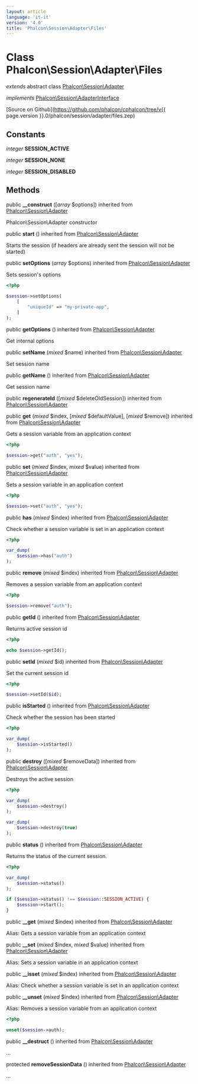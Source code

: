 ```yaml
---
layout: article
language: 'it-it'
version: '4.0'
title: 'Phalcon\Session\Adapter\Files'
---
```

# Class **Phalcon\Session\Adapter\Files**

*extends* abstract class [Phalcon\Session\Adapter](Phalcon_Session_Adapter)

*implements* [Phalcon\Session\AdapterInterface](Phalcon_Session_AdapterInterface)

[Source on Github](https://github.com/phalcon/cphalcon/tree/v{{ page.version }}.0/phalcon/session/adapter/files.zep)

## Constants

*integer* **SESSION_ACTIVE**

*integer* **SESSION_NONE**

*integer* **SESSION_DISABLED**

## Methods

public **__construct** ([*array* $options]) inherited from [Phalcon\Session\Adapter](Phalcon_Session_Adapter)

Phalcon\Session\Adapter constructor

public **start** () inherited from [Phalcon\Session\Adapter](Phalcon_Session_Adapter)

Starts the session (if headers are already sent the session will not be started)

public **setOptions** (*array* $options) inherited from [Phalcon\Session\Adapter](Phalcon_Session_Adapter)

Sets session's options

```php
<?php

$session->setOptions(
    [
        "uniqueId" => "my-private-app",
    ]
);

```

public **getOptions** () inherited from [Phalcon\Session\Adapter](Phalcon_Session_Adapter)

Get internal options

public **setName** (*mixed* $name) inherited from [Phalcon\Session\Adapter](Phalcon_Session_Adapter)

Set session name

public **getName** () inherited from [Phalcon\Session\Adapter](Phalcon_Session_Adapter)

Get session name

public **regenerateId** ([*mixed* $deleteOldSession]) inherited from [Phalcon\Session\Adapter](Phalcon_Session_Adapter)

public **get** (*mixed* $index, [*mixed* $defaultValue], [*mixed* $remove]) inherited from [Phalcon\Session\Adapter](Phalcon_Session_Adapter)

Gets a session variable from an application context

```php
<?php

$session->get("auth", "yes");

```

public **set** (*mixed* $index, *mixed* $value) inherited from [Phalcon\Session\Adapter](Phalcon_Session_Adapter)

Sets a session variable in an application context

```php
<?php

$session->set("auth", "yes");

```

public **has** (*mixed* $index) inherited from [Phalcon\Session\Adapter](Phalcon_Session_Adapter)

Check whether a session variable is set in an application context

```php
<?php

var_dump(
    $session->has("auth")
);

```

public **remove** (*mixed* $index) inherited from [Phalcon\Session\Adapter](Phalcon_Session_Adapter)

Removes a session variable from an application context

```php
<?php

$session->remove("auth");

```

public **getId** () inherited from [Phalcon\Session\Adapter](Phalcon_Session_Adapter)

Returns active session id

```php
<?php

echo $session->getId();

```

public **setId** (*mixed* $id) inherited from [Phalcon\Session\Adapter](Phalcon_Session_Adapter)

Set the current session id

```php
<?php

$session->setId($id);

```

public **isStarted** () inherited from [Phalcon\Session\Adapter](Phalcon_Session_Adapter)

Check whether the session has been started

```php
<?php

var_dump(
    $session->isStarted()
);

```

public **destroy** ([*mixed* $removeData]) inherited from [Phalcon\Session\Adapter](Phalcon_Session_Adapter)

Destroys the active session

```php
<?php

var_dump(
    $session->destroy()
);

var_dump(
    $session->destroy(true)
);

```

public **status** () inherited from [Phalcon\Session\Adapter](Phalcon_Session_Adapter)

Returns the status of the current session.

```php
<?php

var_dump(
    $session->status()
);

if ($session->status() !== $session::SESSION_ACTIVE) {
    $session->start();
}

```

public **__get** (*mixed* $index) inherited from [Phalcon\Session\Adapter](Phalcon_Session_Adapter)

Alias: Gets a session variable from an application context

public **__set** (*mixed* $index, *mixed* $value) inherited from [Phalcon\Session\Adapter](Phalcon_Session_Adapter)

Alias: Sets a session variable in an application context

public **__isset** (*mixed* $index) inherited from [Phalcon\Session\Adapter](Phalcon_Session_Adapter)

Alias: Check whether a session variable is set in an application context

public **__unset** (*mixed* $index) inherited from [Phalcon\Session\Adapter](Phalcon_Session_Adapter)

Alias: Removes a session variable from an application context

```php
<?php

unset($session->auth);

```

public **__destruct** () inherited from [Phalcon\Session\Adapter](Phalcon_Session_Adapter)

...

protected **removeSessionData** () inherited from [Phalcon\Session\Adapter](Phalcon_Session_Adapter)

...